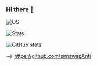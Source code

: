 ### Hi there 👋
![OS](https://img.shields.io/badge/Windows-0078D6?style=for-the-badge&logo=windows&logoColor=white)

![Stats](https://github-profile-summary-cards.vercel.app/api/cards/profile-details?username=simswapAnti)

![GitHub stats](https://github-readme-stats.vercel.app/api?username=simswapAnti&show_icons=true)

-->
https://github.com/simswapAnti

